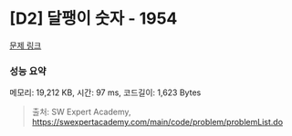 # [D2] 달팽이 숫자 - 1954 

[문제 링크](https://swexpertacademy.com/main/code/problem/problemDetail.do?contestProbId=AV5PobmqAPoDFAUq) 

### 성능 요약

메모리: 19,212 KB, 시간: 97 ms, 코드길이: 1,623 Bytes



> 출처: SW Expert Academy, https://swexpertacademy.com/main/code/problem/problemList.do